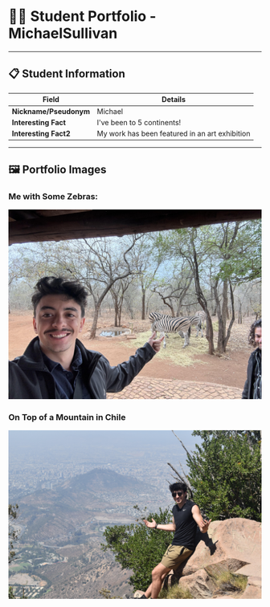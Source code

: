 # 👨‍🎓 Student Portfolio - MichaelSullivan

---

## 📋 Student Information

| **Field** | **Details** |
|-----------|-------------|
| **Nickname/Pseudonym** | Michael |
| **Interesting Fact** | I've been to 5 continents! |
| **Interesting Fact2** | My work has been featured in an art exhibition |

---

## 🖼️ Portfolio Images

### Me with Some Zebras:
![Zebras](unnamed.jpg)

### On Top of a Mountain in Chile
![On Top of a Mountain in Chile](unnamed%20(1).jpg)



